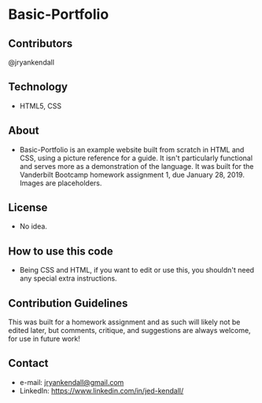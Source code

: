 # Basic-Portfolio

## Contributors
@jryankendall

## Technology
- HTML5, CSS

## About
- Basic-Portfolio is an example website built from scratch in HTML and CSS, using a picture reference for a guide. It isn't particularly functional and serves more as a demonstration of the language. It was built for the Vanderbilt Bootcamp homework assignment 1, due January 28, 2019. Images are placeholders.

## License
- No idea.

## How to use this code
- Being CSS and HTML, if you want to edit or use this, you shouldn't need any special extra instructions.

## Contribution Guidelines
  This was built for a homework assignment and as such will likely not be edited later, but comments, critique, and suggestions are always welcome, for use in future work!
  
## Contact

- e-mail: jryankendall@gmail.com
- LinkedIn: https://www.linkedin.com/in/jed-kendall/
